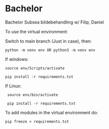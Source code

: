 # Bachelor
Bachelor Subsea bildebehandling w/ Filip, Daniel

To use the virtual environment:

Switch to main branch (Just in case), then:
  
    python -m venv env OR python3 -m venv env
  
  If windows:
  
    source env/Scripts/activate
    
    pip install -r requirements.txt
    
   If Linux:
   
     source env/bin/activate
     
     pip install -r requirements.txt
     
 To add modules in the virtual environment do:
 
    pip freeze > requirements.txt
    
